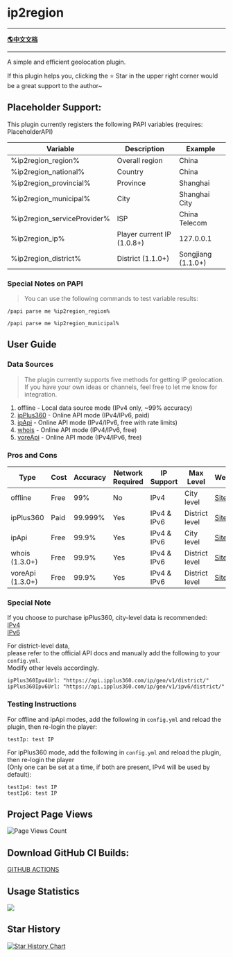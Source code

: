 # ip2region

-------------------------------------------------------------------------------

[**🌎中文文档**](README-CH.md)

-------------------------------------------------------------------------------

A simple and efficient geolocation plugin.

If this plugin helps you, clicking the ⭐ Star in the upper right corner would be a great support to the author~

## Placeholder Support:

This plugin currently registers the following PAPI variables (requires: PlaceholderAPI)

| Variable                    | Description                | Example            |
|-----------------------------|----------------------------|--------------------|
| %ip2region_region%          | Overall region             | China              |
| %ip2region_national%        | Country                    | China              |
| %ip2region_provincial%      | Province                   | Shanghai           |
| %ip2region_municipal%       | City                       | Shanghai City      |
| %ip2region_serviceProvider% | ISP                        | China Telecom      |
| %ip2region_ip%              | Player current IP (1.0.8+) | 127.0.0.1          |
| %ip2region_district%        | District (1.1.0+)          | Songjiang (1.1.0+) |

### Special Notes on PAPI

> You can use the following commands to test variable results:

```
/papi parse me %ip2region_region%
```

```
/papi parse me %ip2region_municipal%
```

## User Guide

### Data Sources

> The plugin currently supports five methods for getting IP geolocation.  
> If you have your own ideas or channels, feel free to let me know for integration.

1. offline - Local data source mode (IPv4 only, ~99% accuracy)
2. [ipPlus360](https://mall.ipplus360.com/) - Online API mode (IPv4/IPv6, paid)
3. [ipApi](https://ip-api.com/) - Online API mode (IPv4/IPv6, free with rate limits)
4. [whois](https://whois.pconline.com.cn/) - Online API mode (IPv4/IPv6, free)
5. [voreApi](https://api.vore.top) - Online API mode (IPv4/IPv6, free)

### Pros and Cons

| Type             | Cost | Accuracy | Network Required | IP Support  | Max Level      | Website                                           |
|------------------|------|----------|------------------|-------------|----------------|---------------------------------------------------|
| offline          | Free | 99%      | No               | IPv4        | City level     | [Site](https://github.com/lionsoul2014/ip2region) |
| ipPlus360        | Paid | 99.999%  | Yes              | IPv4 & IPv6 | District level | [Site](https://mall.ipplus360.com/)               |
| ipApi            | Free | 99.9%    | Yes              | IPv4 & IPv6 | City level     | [Site](https://ip-api.com/)                       |
| whois (1.3.0+)   | Free | 99.9%    | Yes              | IPv4 & IPv6 | District level | [Site](https://whois.pconline.com.cn/)            |
| voreApi (1.3.0+) | Free | 99.9%    | Yes              | IPv4 & IPv6 | District level | [Site](https://api.vore.top)                      |

### Special Note

If you choose to purchase ipPlus360, city-level data is recommended:  
[IPv4](https://mall.ipplus360.com/pros/IPVFourGeoAPI)  
[IPv6](https://mall.ipplus360.com/pros/IPGeoAPI)

For district-level data,  
please refer to the official API docs and manually add the following to your `config.yml`.  
Modify other levels accordingly.

```
ipPlus360Ipv4Url: "https://api.ipplus360.com/ip/geo/v1/district/"
ipPlus360Ipv6Url: "https://api.ipplus360.com/ip/geo/v1/ipv6/district/"
```

### Testing Instructions

For offline and ipApi modes, add the following in `config.yml` and reload the plugin, then re-login the player:

```
testIp: test IP
```

For ipPlus360 mode, add the following in `config.yml` and reload the plugin, then re-login the player  
(Only one can be set at a time, if both are present, IPv4 will be used by default):

```
testIp4: test IP
testIp6: test IP
```

## Project Page Views

![Page Views Count](https://badges.toozhao.com/badges/01JHVE4A6W89JQD1KP9D8SPM0J/green.svg)

## Download GitHub CI Builds:

[GITHUB ACTIONS](https://github.com/handy-git/ip2region/actions)

## Usage Statistics

![](https://bstats.org/signatures/bukkit/ip2region.svg)

## Star History

[![Star History Chart](https://api.star-history.com/svg?repos=handy-git/ip2region&type=Date)](https://star-history.com/#handy-git/ip2region&Date)